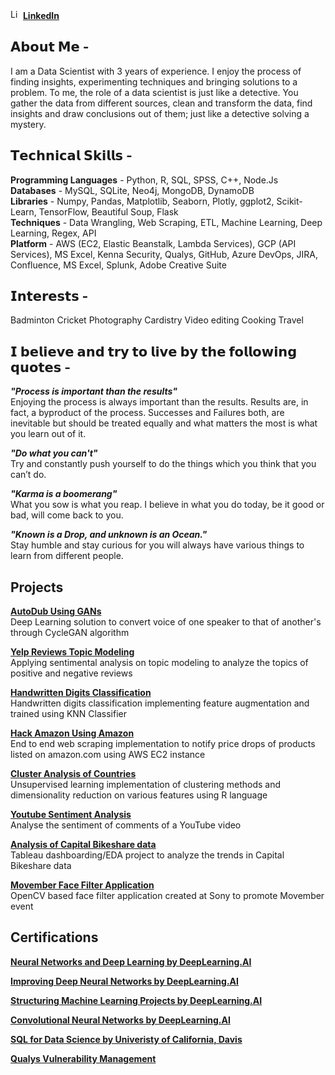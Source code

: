 <img src="/images/linkedin.ico" alt="LinkedIn" width="16" height="16"/> [**LinkedIn**](https://www.linkedin.com/in/narenmohan1997/)

<!-- Add medium blog here -->
## 𝗔𝗯𝗼𝘂𝘁 𝗠𝗲 - 
I am a Data Scientist with 3 years of experience. I enjoy the process of finding insights, experimenting techniques and bringing solutions to a problem. To me, the role of a data scientist is just like a detective. You gather the data from different sources, clean and transform the data, find insights and draw conclusions out of them; just like a detective solving a mystery. 

## 𝗧𝗲𝗰𝗵𝗻𝗶𝗰𝗮𝗹 𝗦𝗸𝗶𝗹𝗹𝘀 - 
**Programming Languages** - Python, R, SQL, SPSS, C++, Node.Js <br>
**Databases** - MySQL, SQLite, Neo4j, MongoDB, DynamoDB <br>
**Libraries** - Numpy, Pandas, Matplotlib, Seaborn, Plotly, ggplot2, Scikit-Learn, TensorFlow, Beautiful Soup, Flask <br>
**Techniques** - Data Wrangling, Web Scraping, ETL, Machine Learning, Deep Learning, Regex, API <br>
**Platform** - AWS (EC2, Elastic Beanstalk, Lambda Services), GCP (API Services), MS Excel, Kenna Security, Qualys, GitHub, Azure DevOps, JIRA, Confluence, MS Excel, Splunk, Adobe Creative Suite 

## 𝗜𝗻𝘁𝗲𝗿𝗲𝘀𝘁𝘀 - 
Badminton
Cricket
Photography
Cardistry
Video editing
Cooking
Travel

## 𝗜 𝗯𝗲𝗹𝗶𝗲𝘃𝗲 𝗮𝗻𝗱 𝘁𝗿𝘆 𝘁𝗼 𝗹𝗶𝘃𝗲 𝗯𝘆 𝘁𝗵𝗲 𝗳𝗼𝗹𝗹𝗼𝘄𝗶𝗻𝗴 𝗾𝘂𝗼𝘁𝗲𝘀 -

***"Process is important than the results"*** <br>
Enjoying the process is always important than the results. Results are, in fact, a byproduct of the process. Successes and Failures both, are inevitable but should be treated equally and what matters the most is what you learn out of it. 

***"Do what you can't"*** <br>
Try and constantly push yourself to do the things which you think that you can’t do. 

***"Karma is a boomerang"*** <br>
What you sow is what you reap. I believe in what you do today, be it good or bad, will come back to you. 

***"Known is a Drop, and unknown is an Ocean."*** <br>
Stay humble and stay curious for you will always have various things to learn from different people.

## Projects

**[AutoDub Using GANs](https://youtu.be/m38UZd_nAiw)**<br>
Deep Learning solution to convert voice of one speaker to that of another's through CycleGAN algorithm

**[Yelp Reviews Topic Modeling](https://github.com/naren-mohan/Yelp-Reviews-Topic-Modeling)**<br>
Applying sentimental analysis on topic modeling to analyze the topics of positive and negative reviews

**[Handwritten Digits Classification](https://github.com/naren-mohan/MNIST-digit-classifier)**<br>
Handwritten digits classification implementing feature augmentation and trained using KNN Classifier

**[Hack Amazon Using Amazon](https://github.com/naren-mohan/HackAmazonUsingAmazon)**<br>
End to end web scraping implementation to notify price drops of products listed on amazon.com using AWS EC2 instance

**[Cluster Analysis of Countries](https://github.com/naren-mohan/World-Indicators-Clustering)**<br>
Unsupervised learning implementation of clustering methods and dimensionality reduction on various features using R language

**[Youtube Sentiment Analysis](https://github.com/naren-mohan/Youtube-Sentiment-Analysis)**<br>
Analyse the sentiment of comments of a YouTube video 

**[Analysis of Capital Bikeshare data](https://github.com/naren-mohan/Analysis-on-Capital-Bikeshare-data)**<br>
Tableau dashboarding/EDA project to analyze the trends in Capital Bikeshare data 

**[Movember Face Filter Application](https://github.com/naren-mohan/MovemberFilterApp)**<br>
OpenCV based face filter application created at Sony to promote Movember event

## Certifications

**[Neural Networks and Deep Learning by DeepLearning.AI](/cert/Neural%20Networks.png)**

**[Improving Deep Neural Networks by DeepLearning.AI](cert/Improving%20Deep%20Neural%20Networks.png)**

**[Structuring Machine Learning Projects by DeepLearning.AI](/cert/Structuring%20Machine%20Learning%20Projects.png)**

**[Convolutional Neural Networks by DeepLearning.AI](/cert/Convolutional%20Neural%20Networks.png)**

**[SQL for Data Science by Univeristy of California, Davis](/cert/SQL%20for%20Data%20Science.png)**

**[Qualys Vulnerability Management](/cert/Qualys.jpeg)**
